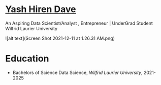 # [Yash Hiren Dave](https://www.linkedin.com/in/yashdave01)
An Aspiring Data Scientist/Analyst , Entrepreneur | UnderGrad Student Wilfrid Laurier University

![alt text](Screen Shot 2021-12-11 at 1.26.31 AM.png)
# Education
* Bachelors of Science Data Science, *Wilfrid Laurier University*, 2021-2025

